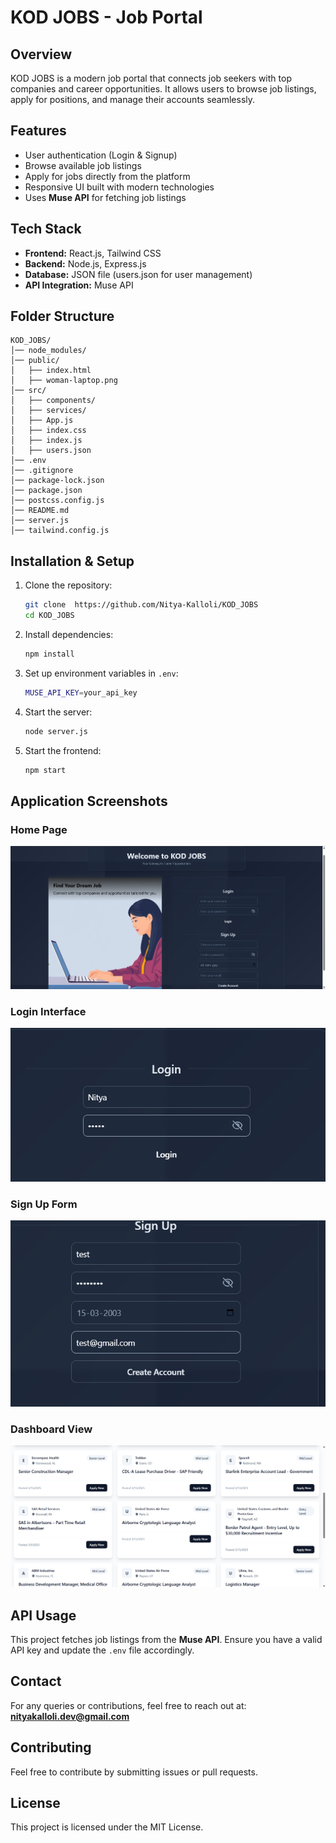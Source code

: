 # KOD JOBS - Job Portal

## Overview
KOD JOBS is a modern job portal that connects job seekers with top companies and career opportunities. It allows users to browse job listings, apply for positions, and manage their accounts seamlessly.

## Features
- User authentication (Login & Signup)
- Browse available job listings
- Apply for jobs directly from the platform
- Responsive UI built with modern technologies
- Uses **Muse API** for fetching job listings

## Tech Stack
- **Frontend:** React.js, Tailwind CSS
- **Backend:** Node.js, Express.js
- **Database:** JSON file (users.json for user management)
- **API Integration:** Muse API

## Folder Structure
```
KOD_JOBS/
│── node_modules/
│── public/
│   ├── index.html
│   ├── woman-laptop.png
│── src/
│   ├── components/
│   ├── services/
│   ├── App.js
│   ├── index.css
│   ├── index.js
│   ├── users.json
│── .env
│── .gitignore
│── package-lock.json
│── package.json
│── postcss.config.js
│── README.md
│── server.js
│── tailwind.config.js
```

## Installation & Setup

1. Clone the repository:
   ```sh
   git clone  https://github.com/Nitya-Kalloli/KOD_JOBS
   cd KOD_JOBS
   ```
2. Install dependencies:
   ```sh
   npm install
   ```
3. Set up environment variables in `.env`:
   ```sh
   MUSE_API_KEY=your_api_key
   ```
4. Start the server:
   ```sh
   node server.js
   ```
5. Start the frontend:
   ```sh
   npm start
   ```


## Application Screenshots

### Home Page
![Home Page](/public/images/home.png)

### Login Interface
![Login Page](/public/images/login.png)

### Sign Up Form
![Signup Page](/public/images/signup.png)

### Dashboard View
![Dashboard](/public/images/dashboard.png)



## API Usage
This project fetches job listings from the **Muse API**. Ensure you have a valid API key and update the `.env` file accordingly.

## Contact
For any queries or contributions, feel free to reach out at: **nityakalloli.dev@gmail.com**

## Contributing
Feel free to contribute by submitting issues or pull requests. 

## License
This project is licensed under the MIT License.



